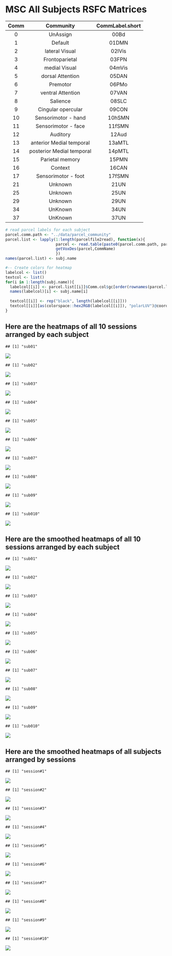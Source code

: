 MSC All Subjects RSFC Matrices
================

| Comm |         Community         | CommLabel.short |
| :--: | :-----------------------: | :-------------: |
|  0   |         UnAssign          |      00Bd       |
|  1   |          Default          |      01DMN      |
|  2   |      lateral Visual       |     02lVis      |
|  3   |      Frontoparietal       |      03FPN      |
|  4   |       medial Visual       |     04mVis      |
|  5   |     dorsal Attention      |      05DAN      |
|  6   |         Premotor          |      06PMo      |
|  7   |     ventral Attention     |      07VAN      |
|  8   |         Salience          |      08SLC      |
|  9   |    Cingular opercular     |      09CON      |
|  10  |    Sensorimotor - hand    |     10hSMN      |
|  11  |    Sensorimotor - face    |     11fSMN      |
|  12  |         Auditory          |      12Aud      |
|  13  | anterior Medial temporal  |     13aMTL      |
|  14  | posterior Medial temporal |     14pMTL      |
|  15  |      Parietal memory      |      15PMN      |
|  16  |          Context          |      16CAN      |
|  17  |    Sensorimotor - foot    |     17fSMN      |
|  21  |          Unknown          |      21UN       |
|  25  |          Unknown          |      25UN       |
|  29  |          Unknown          |      29UN       |
|  34  |          UnKnown          |      34UN       |
|  37  |          UnKnown          |      37UN       |

``` r
# read parcel labels for each subject
parcel.comm.path <- "../data/parcel_community"
parcel.list <- lapply(1:length(parcelfile2read), function(x){
                      parcel <- read.table(paste0(parcel.comm.path, parcelfile2read[x]),sep = ",")
                      getVoxDes(parcel,CommName)
                      })
names(parcel.list) <- subj.name

#-- Create colors for heatmap 
labelcol <- list()
textcol <- list()
for(i in 1:length(subj.name)){
  labelcol[[i]] <- parcel.list[[i]]$Comm.col$gc[order(rownames(parcel.list[[i]]$Comm.col$gc))]
  names(labelcol)[i] <- subj.name[i]
  
  textcol[[i]] <- rep("black", length(labelcol[[i]]))
  textcol[[i]][as(colorspace::hex2RGB(labelcol[[i]]), "polarLUV")@coords[,1] < 35] <- "white"  # Convert hex2RGB to lum
}
```

## Here are the heatmaps of all 10 sessions arranged by each subject

    ## [1] "sub01"

![](DisplayMSC_Matrix_files/figure-gfm/plot_all_sub_session_hmap-1.png)<!-- -->

    ## [1] "sub02"

![](DisplayMSC_Matrix_files/figure-gfm/plot_all_sub_session_hmap-2.png)<!-- -->

    ## [1] "sub03"

![](DisplayMSC_Matrix_files/figure-gfm/plot_all_sub_session_hmap-3.png)<!-- -->

    ## [1] "sub04"

![](DisplayMSC_Matrix_files/figure-gfm/plot_all_sub_session_hmap-4.png)<!-- -->

    ## [1] "sub05"

![](DisplayMSC_Matrix_files/figure-gfm/plot_all_sub_session_hmap-5.png)<!-- -->

    ## [1] "sub06"

![](DisplayMSC_Matrix_files/figure-gfm/plot_all_sub_session_hmap-6.png)<!-- -->

    ## [1] "sub07"

![](DisplayMSC_Matrix_files/figure-gfm/plot_all_sub_session_hmap-7.png)<!-- -->

    ## [1] "sub08"

![](DisplayMSC_Matrix_files/figure-gfm/plot_all_sub_session_hmap-8.png)<!-- -->

    ## [1] "sub09"

![](DisplayMSC_Matrix_files/figure-gfm/plot_all_sub_session_hmap-9.png)<!-- -->

    ## [1] "sub010"

![](DisplayMSC_Matrix_files/figure-gfm/plot_all_sub_session_hmap-10.png)<!-- -->

## Here are the smoothed heatmaps of all 10 sessions arranged by each subject

    ## [1] "sub01"

![](DisplayMSC_Matrix_files/figure-gfm/plot_all_session_hmap-1.png)<!-- -->

    ## [1] "sub02"

![](DisplayMSC_Matrix_files/figure-gfm/plot_all_session_hmap-2.png)<!-- -->

    ## [1] "sub03"

![](DisplayMSC_Matrix_files/figure-gfm/plot_all_session_hmap-3.png)<!-- -->

    ## [1] "sub04"

![](DisplayMSC_Matrix_files/figure-gfm/plot_all_session_hmap-4.png)<!-- -->

    ## [1] "sub05"

![](DisplayMSC_Matrix_files/figure-gfm/plot_all_session_hmap-5.png)<!-- -->

    ## [1] "sub06"

![](DisplayMSC_Matrix_files/figure-gfm/plot_all_session_hmap-6.png)<!-- -->

    ## [1] "sub07"

![](DisplayMSC_Matrix_files/figure-gfm/plot_all_session_hmap-7.png)<!-- -->

    ## [1] "sub08"

![](DisplayMSC_Matrix_files/figure-gfm/plot_all_session_hmap-8.png)<!-- -->

    ## [1] "sub09"

![](DisplayMSC_Matrix_files/figure-gfm/plot_all_session_hmap-9.png)<!-- -->

    ## [1] "sub010"

![](DisplayMSC_Matrix_files/figure-gfm/plot_all_session_hmap-10.png)<!-- -->

## Here are the smoothed heatmaps of all subjects arranged by sessions

    ## [1] "session#1"

![](DisplayMSC_Matrix_files/figure-gfm/plot_all_sub__hmap-1.png)<!-- -->

    ## [1] "session#2"

![](DisplayMSC_Matrix_files/figure-gfm/plot_all_sub__hmap-2.png)<!-- -->

    ## [1] "session#3"

![](DisplayMSC_Matrix_files/figure-gfm/plot_all_sub__hmap-3.png)<!-- -->

    ## [1] "session#4"

![](DisplayMSC_Matrix_files/figure-gfm/plot_all_sub__hmap-4.png)<!-- -->

    ## [1] "session#5"

![](DisplayMSC_Matrix_files/figure-gfm/plot_all_sub__hmap-5.png)<!-- -->

    ## [1] "session#6"

![](DisplayMSC_Matrix_files/figure-gfm/plot_all_sub__hmap-6.png)<!-- -->

    ## [1] "session#7"

![](DisplayMSC_Matrix_files/figure-gfm/plot_all_sub__hmap-7.png)<!-- -->

    ## [1] "session#8"

![](DisplayMSC_Matrix_files/figure-gfm/plot_all_sub__hmap-8.png)<!-- -->

    ## [1] "session#9"

![](DisplayMSC_Matrix_files/figure-gfm/plot_all_sub__hmap-9.png)<!-- -->

    ## [1] "session#10"

![](DisplayMSC_Matrix_files/figure-gfm/plot_all_sub__hmap-10.png)<!-- -->
